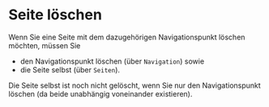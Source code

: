 # Seite löschen

Wenn Sie eine Seite mit dem dazugehörigen Navigationspunkt löschen möchten, müssen Sie

* den Navigationspunkt löschen \(über `Navigation`\) sowie
* die Seite selbst \(über `Seiten`\).

Die Seite selbst ist noch nicht gelöscht, wenn Sie nur den Navigationspunkt löschen \(da beide unabhängig voneinander existieren\).

